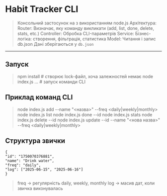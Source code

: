 # Habit Tracker CLI

> Консольний застосунок на з використанням node.js
> Архітектура: 
>   Router: Визначає, яку команду викликати (add, list, done, delete, stats, etc.)
>   Controller: Обробка CLI-параметрів
>   Service: Бізнес-логіка: створення, фільтрація, статистика
>   Model: Читання і запис db.json
> Дані зберігаються у `db.json`


---

## Запуск

> npm install         # створює lock-файл, хоча залежностей немає
> node index.js ...   # запуск команди CLI


## Приклад команд CLI

> node index.js add --name "<назва>" --freq <daily|weekly|monthly>
> node index.js list
> node index.js done --id <id>
> node index.js stats
> node index.js delete --id <id>
> node index.js update --id <id> --name "<нова назва>" --freq <daily|weekly|monthly>

## Структура звички 

````
{
"id": "1750070376881",
"name": "Drink water",
"freq": "daily",
"log": ["2025-06-15", "2025-06-16"]
}
````
> freq -> регулярність daily, weekly, monthly
> log -> масив дат, коли звичка виконувалась

